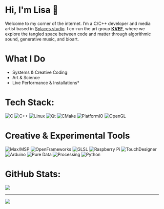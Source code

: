 # Hi, I'm Lisa 👾

Welcome to my corner of the internet. I’m a C/C++ developer and media artist based in [Splaces.studio](https://www.instagram.com/splaces.studio/). 
I co-run the art group [**KVEF**](https://www.instagram.com/k.v.e.f/), where we explore the tangled space between code and matter through algorithmic sound, generative music, and bioart.
# What I Do

- Systems & Creative Coding
- Art & Science
- Live Performance & Installations*

# Tech Stack:
![C](https://img.shields.io/badge/c-%2300599C.svg?style=flat&logo=c&logoColor=white) ![C++](https://img.shields.io/badge/c++-%2300599C.svg?style=flat&logo=c%2B%2B&logoColor=white) ![Linux](https://img.shields.io/badge/Linux-FCC624?style=flat&logo=linux&logoColor=black)
 ![Qt](https://img.shields.io/badge/Qt-%23217346.svg?style=flat&logo=Qt&logoColor=white) ![CMake](https://img.shields.io/badge/CMake-%23008FBA.svg?style=flat&logo=cmake&logoColor=white) ![PlatformIO](https://img.shields.io/badge/PlatformIO-%23222.svg?style=flat&logo=platformio&logoColor=%23f5822a) ![OpenGL](https://img.shields.io/badge/OpenGL-white?logo=OpenGL&style=flat)

# Creative & Experimental Tools

![Max/MSP](https://img.shields.io/badge/Max/MSP-000000?style=flat&logo=cycling74&logoColor=ffffff)
![OpenFrameworks](https://img.shields.io/badge/OpenFrameworks-5586A4?style=flat&logo=codeforces&logoColor=white)
![GLSL](https://img.shields.io/badge/GLSL-FF5C5C?style=flat&logo=opengl&logoColor=white)
![Raspberry Pi](https://img.shields.io/badge/-Raspberry_Pi-C51A4A?style=flat&logo=Raspberry-Pi)
![TouchDesigner](https://img.shields.io/badge/TouchDesigner-000000?style=flat&logo=nvidia&logoColor=yellow)
![Arduino](https://img.shields.io/badge/Arduino-00979D.svg?style=flat&logo=arduino&logoColor=white)
![Pure Data](https://img.shields.io/badge/Pure_Data-404040?style=flat&logo=ghost&logoColor=white)
![Processing](https://img.shields.io/badge/Processing-006699.svg?style=flat&logo=processingfoundation&logoColor=white)
![Python](https://img.shields.io/badge/Python-3776AB?style=flat&logo=python&logoColor=white)

# GitHub Stats:
![](https://github-readme-stats.vercel.app/api/top-langs/?username=exictrl&theme=merko&hide_border=false&include_all_commits=true&count_private=false&layout=compact)

---
[![](https://visitcount.itsvg.in/api?id=exictrl&icon=0&color=0)](https://visitcount.itsvg.in)
